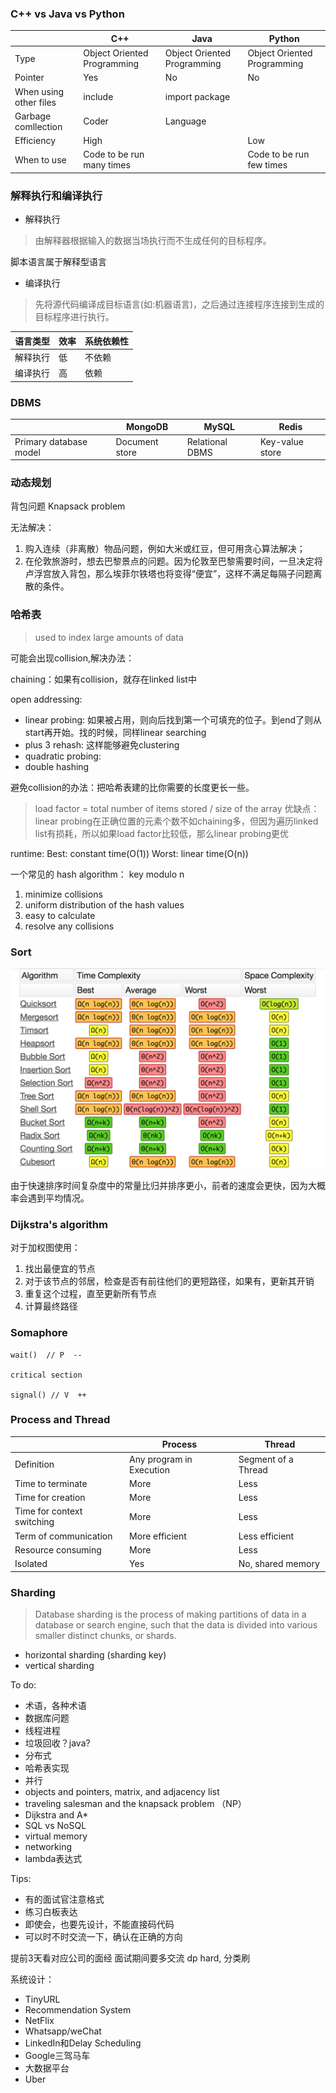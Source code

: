 ### C++ vs Java vs Python

||C++|Java|Python|
|---|---|---|---|
|Type|Object Oriented Programming|Object Oriented Programming|Object Oriented Programming|
|Pointer|Yes|No|No|
|When using other files|include|import package||
|Garbage comllection|Coder|Language||
|Efficiency|High||Low|
|When to use|Code to be run many times||Code to be run few times|

### 解释执行和编译执行

- 解释执行

 > 由解释器根据输入的数据当场执行而不生成任何的目标程序。
 
脚本语言属于解释型语言
  
- 编译执行

 > 先将源代码编译成目标语言(如:机器语言)，之后通过连接程序连接到生成的目标程序进行执行。

 
|语言类型|效率|系统依赖性|
|---|---|---|
|解释执行|低|不依赖|
|编译执行|高|依赖|

### DBMS

||MongoDB|MySQL|Redis|
|---|---|---|---|
|Primary database model|Document store|Relational DBMS|Key-value store|

### 动态规划

背包问题 Knapsack problem

无法解决：

1. 购入连续（非离散）物品问题，例如大米或红豆，但可用贪心算法解决；
2. 在伦敦旅游时，想去巴黎景点的问题。因为伦敦至巴黎需要时间，一旦决定将卢浮宫放入背包，那么埃菲尔铁塔也将变得“便宜”，这样不满足每隔子问题离散的条件。

### 哈希表

> used to index large amounts of data

可能会出现collision,解决办法：

chaining：如果有collision，就存在linked list中

open addressing:

- linear probing: 如果被占用，则向后找到第一个可填充的位子。到end了则从start再开始。找的时候，同样linear searching
- plus 3 rehash: 这样能够避免clustering
- quadratic probing:
- double hashing

避免collision的办法：把哈希表建的比你需要的长度更长一些。
> load factor = total number of items stored / size of the array
优缺点：
linear probing在正确位置的元素个数不如chaining多，但因为遍历linked list有损耗，所以如果load factor比较低，那么linear probing更优

runtime:
Best: constant time(O(1))
Worst: linear time(O(n))

一个常见的 hash algorithm： key modulo n

1. minimize collisions
2. uniform distribution of the hash values
3. easy to calculate
4. resolve any collisions

### Sort

![sort](resources/sort.jpg)

由于快速排序时间复杂度中的常量比归并排序更小，前者的速度会更快，因为大概率会遇到平均情况。

### Dijkstra's algorithm

对于加权图使用：

1. 找出最便宜的节点
2. 对于该节点的邻居，检查是否有前往他们的更短路径，如果有，更新其开销
3. 重复这个过程，直至更新所有节点
4. 计算最终路径

### Somaphore

```
wait()  // P  --

critical section

signal() // V  ++
```

### Process and Thread

||Process|Thread|
|---|---|---|
|Definition|Any program in Execution|Segment of a Thread|
|Time to terminate|More|Less|
|Time for creation|More|Less|
|Time for context switching|More|Less|
|Term of communication|More efficient|Less efficient|
|Resource consuming|More|Less|
|Isolated|Yes|No, shared memory|


### Sharding

> Database sharding is the process of making partitions of data in a database or search engine, such that the data is divided into various smaller distinct chunks, or shards.

- horizontal sharding (sharding key)
- vertical sharding

To do:

- 术语，各种术语
- 数据库问题
- 线程进程
- 垃圾回收？java?
- 分布式
- 哈希表实现
- 并行
- objects and pointers, matrix, and adjacency list
- traveling salesman and the knapsack problem （NP）
- Dijkstra and A*
- SQL vs NoSQL
- virtual memory
- networking
- lambda表达式

Tips:

- 有的面试官注意格式
- 练习白板表达
- 即使会，也要先设计，不能直接码代码
- 可以时不时交流一下，确认在正确的方向

提前3天看对应公司的面经
面试期间要多交流
dp hard, 分类刷


系统设计：

- TinyURL
- Recommendation System
- NetFlix
- Whatsapp/weChat
- LinkedIn和Delay Scheduling
- Google三驾马车
- 大数据平台
- Uber